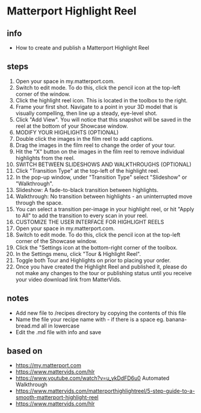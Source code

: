 # Matterport Highlight Reel  

## info  
* How to create and publish a Matterport Highlight Reel

## steps  
1. Open your space in my.matterport.com.
2. Switch to edit mode. To do this, click the pencil icon at the top-left corner of the window.
3. Click the highlight reel icon. This is located in the toolbox to the right.
4. Frame your first shot. Navigate to a point in your 3D model that is visually compelling, then line up a steady, eye-level shot.
5. Click "Add View". You will notice that this snapshot will be saved in the reel at the bottom of your Showcase window.
6. MODIFY YOUR HIGHLIGHTS (OPTIONAL)
7. Double click the images in the film reel to add captions.
8. Drag the images in the film reel to change the order of your tour.
9. Hit the "X" button on the images in the film reel to remove individual highlights from the reel.
10. SWITCH BETWEEN SLIDESHOWS AND WALKTHROUGHS (OPTIONAL)
11. Click "Transition Type" at the top-left of the highlight reel.
12. In the pop-up window, under "Transition Type" select "Slideshow" or "Walkthrough".
13. Slideshow: A fade-to-black transition between highlights.
14. Walkthrough: No transition between highlights - an uninterrupted move through the space.
15. You can select a transition per-image in your highlight reel, or hit "Apply to All" to add the transition to every scan in your reel. 
16. CUSTOMIZE THE USER INTERFACE FOR HIGHLIGHT REELS
17. Open your space in my.matterport.com.
18. Switch to edit mode. To do this, click the pencil icon at the top-left corner of the Showcase window.
19. Click the "Settings icon at the bottom-right corner of the toolbox.
20. In the Settings menu, click "Tour & Highlight Reel".
21. Toggle both Tour and Highlights on prior to placing your order.
22. Once you have created the Highlight Reel and published it, please do not make any changes to the tour or publishing status until you receive your video download link from MatterVids.

## notes  
*  Add new file to /recipes directory by copying the contents of this file
*  Name the file your recipe name with - if there is a space eg. banana-bread.md all in lowercase
*  Edit the .md file with info and save

## based on  
*  https://my.matterport.com
*  https://www.mattervids.com/hlr
*  https://www.youtube.com/watch?v=u_ykDdFD6u0 Automated Walkthrough
*  https://www.mattervids.com/matterporthighlightreel/5-step-guide-to-a-smooth-matterport-highlight-reel
*  https://www.mattervids.com/hlr

